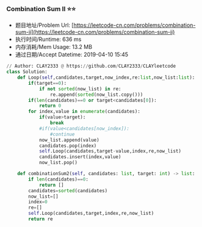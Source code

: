 
### Combination Sum II :star::star:
- 题目地址/Problem Url: [https://leetcode-cn.com/problems/combination-sum-ii](https://leetcode-cn.com/problems/combination-sum-ii)
- 执行时间/Runtime: 636 ms 
- 内存消耗/Mem Usage: 13.2 MB
- 通过日期/Accept Datetime: 2019-04-10 15:45
```python
// Author: CLAY2333 @ https://github.com/CLAY2333/CLAYleetcode
class Solution:
    def Loop(self,candidates,target,now_index,re:list,now_list:list):
        if(target==0):
            if not sorted(now_list) in re:
                re.append(sorted(now_list.copy()))
        if(len(candidates)==0 or target<candidates[0]):
            return 0
        for index,value in enumerate(candidates):
            if(value>target):
                break
            #if(value<candidates[now_index]):
                #continue
            now_list.append(value)
            candidates.pop(index)
            self.Loop(candidates,target-value,index,re,now_list)
            candidates.insert(index,value)
            now_list.pop()

    def combinationSum2(self, candidates: list, target: int) -> list:
        if len(candidates)==0:
            return []
        candidates=sorted(candidates)
        now_list=[]
        index=0
        re=[]
        self.Loop(candidates,target,index,re,now_list)
        return re

```
